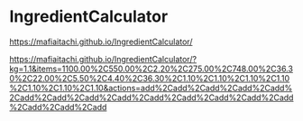 # IngredientCalculator



https://mafiaitachi.github.io/IngredientCalculator/


https://mafiaitachi.github.io/IngredientCalculator/?kg=1.1&items=1100.00%2C550.00%2C2.20%2C275.00%2C748.00%2C36.30%2C22.00%2C5.50%2C4.40%2C36.30%2C1.10%2C1.10%2C1.10%2C1.10%2C1.10%2C1.10%2C1.10&actions=add%2Cadd%2Cadd%2Cadd%2Cadd%2Cadd%2Cadd%2Cadd%2Cadd%2Cadd%2Cadd%2Cadd%2Cadd%2Cadd%2Cadd%2Cadd%2Cadd